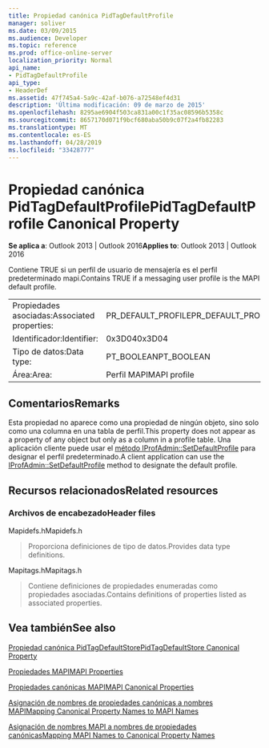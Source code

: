 ```yaml
---
title: Propiedad canónica PidTagDefaultProfile
manager: soliver
ms.date: 03/09/2015
ms.audience: Developer
ms.topic: reference
ms.prod: office-online-server
localization_priority: Normal
api_name:
- PidTagDefaultProfile
api_type:
- HeaderDef
ms.assetid: 47f745a4-5a9c-42af-b076-a72548ef4d31
description: 'Última modificación: 09 de marzo de 2015'
ms.openlocfilehash: 8295ae6904f503ca831a00c1f35ac08596b5358c
ms.sourcegitcommit: 8657170d071f9bcf680aba50b9c07f2a4fb82283
ms.translationtype: MT
ms.contentlocale: es-ES
ms.lasthandoff: 04/28/2019
ms.locfileid: "33428777"
---
```

# <a name="pidtagdefaultprofile-canonical-property"></a><span data-ttu-id="c942e-103">Propiedad canónica PidTagDefaultProfile</span><span class="sxs-lookup"><span data-stu-id="c942e-103">PidTagDefaultProfile Canonical Property</span></span>

  
  
<span data-ttu-id="c942e-104">**Se aplica a**: Outlook 2013 | Outlook 2016</span><span class="sxs-lookup"><span data-stu-id="c942e-104">**Applies to**: Outlook 2013 | Outlook 2016</span></span> 
  
<span data-ttu-id="c942e-105">Contiene TRUE si un perfil de usuario de mensajería es el perfil predeterminado mapi.</span><span class="sxs-lookup"><span data-stu-id="c942e-105">Contains TRUE if a messaging user profile is the MAPI default profile.</span></span>
  
|||
|:-----|:-----|
|<span data-ttu-id="c942e-106">Propiedades asociadas:</span><span class="sxs-lookup"><span data-stu-id="c942e-106">Associated properties:</span></span>  <br/> |<span data-ttu-id="c942e-107">PR_DEFAULT_PROFILE</span><span class="sxs-lookup"><span data-stu-id="c942e-107">PR_DEFAULT_PROFILE</span></span>  <br/> |
|<span data-ttu-id="c942e-108">Identificador:</span><span class="sxs-lookup"><span data-stu-id="c942e-108">Identifier:</span></span>  <br/> |<span data-ttu-id="c942e-109">0x3D04</span><span class="sxs-lookup"><span data-stu-id="c942e-109">0x3D04</span></span>  <br/> |
|<span data-ttu-id="c942e-110">Tipo de datos:</span><span class="sxs-lookup"><span data-stu-id="c942e-110">Data type:</span></span>  <br/> |<span data-ttu-id="c942e-111">PT_BOOLEAN</span><span class="sxs-lookup"><span data-stu-id="c942e-111">PT_BOOLEAN</span></span>  <br/> |
|<span data-ttu-id="c942e-112">Área:</span><span class="sxs-lookup"><span data-stu-id="c942e-112">Area:</span></span>  <br/> |<span data-ttu-id="c942e-113">Perfil MAPI</span><span class="sxs-lookup"><span data-stu-id="c942e-113">MAPI profile</span></span>  <br/> |
   
## <a name="remarks"></a><span data-ttu-id="c942e-114">Comentarios</span><span class="sxs-lookup"><span data-stu-id="c942e-114">Remarks</span></span>

<span data-ttu-id="c942e-115">Esta propiedad no aparece como una propiedad de ningún objeto, sino solo como una columna en una tabla de perfil.</span><span class="sxs-lookup"><span data-stu-id="c942e-115">This property does not appear as a property of any object but only as a column in a profile table.</span></span> <span data-ttu-id="c942e-116">Una aplicación cliente puede usar el [método IProfAdmin::SetDefaultProfile](iprofadmin-setdefaultprofile.md) para designar el perfil predeterminado.</span><span class="sxs-lookup"><span data-stu-id="c942e-116">A client application can use the [IProfAdmin::SetDefaultProfile](iprofadmin-setdefaultprofile.md) method to designate the default profile.</span></span> 
  
## <a name="related-resources"></a><span data-ttu-id="c942e-117">Recursos relacionados</span><span class="sxs-lookup"><span data-stu-id="c942e-117">Related resources</span></span>

### <a name="header-files"></a><span data-ttu-id="c942e-118">Archivos de encabezado</span><span class="sxs-lookup"><span data-stu-id="c942e-118">Header files</span></span>

<span data-ttu-id="c942e-119">Mapidefs.h</span><span class="sxs-lookup"><span data-stu-id="c942e-119">Mapidefs.h</span></span>
  
> <span data-ttu-id="c942e-120">Proporciona definiciones de tipo de datos.</span><span class="sxs-lookup"><span data-stu-id="c942e-120">Provides data type definitions.</span></span>
    
<span data-ttu-id="c942e-121">Mapitags.h</span><span class="sxs-lookup"><span data-stu-id="c942e-121">Mapitags.h</span></span>
  
> <span data-ttu-id="c942e-122">Contiene definiciones de propiedades enumeradas como propiedades asociadas.</span><span class="sxs-lookup"><span data-stu-id="c942e-122">Contains definitions of properties listed as associated properties.</span></span>
    
## <a name="see-also"></a><span data-ttu-id="c942e-123">Vea también</span><span class="sxs-lookup"><span data-stu-id="c942e-123">See also</span></span>



[<span data-ttu-id="c942e-124">Propiedad canónica PidTagDefaultStore</span><span class="sxs-lookup"><span data-stu-id="c942e-124">PidTagDefaultStore Canonical Property</span></span>](pidtagdefaultstore-canonical-property.md)


[<span data-ttu-id="c942e-125">Propiedades MAPI</span><span class="sxs-lookup"><span data-stu-id="c942e-125">MAPI Properties</span></span>](mapi-properties.md)
  
[<span data-ttu-id="c942e-126">Propiedades canónicas MAPI</span><span class="sxs-lookup"><span data-stu-id="c942e-126">MAPI Canonical Properties</span></span>](mapi-canonical-properties.md)
  
[<span data-ttu-id="c942e-127">Asignación de nombres de propiedades canónicas a nombres MAPI</span><span class="sxs-lookup"><span data-stu-id="c942e-127">Mapping Canonical Property Names to MAPI Names</span></span>](mapping-canonical-property-names-to-mapi-names.md)
  
[<span data-ttu-id="c942e-128">Asignación de nombres MAPI a nombres de propiedades canónicas</span><span class="sxs-lookup"><span data-stu-id="c942e-128">Mapping MAPI Names to Canonical Property Names</span></span>](mapping-mapi-names-to-canonical-property-names.md)


